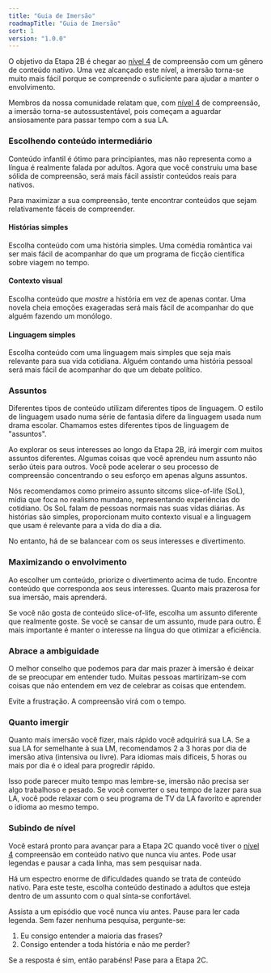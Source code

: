 ```yaml
---
title: "Guia de Imersão"
roadmapTitle: "Guia de Imersão"
sort: 1
version: "1.0.0"
---
```


O objetivo da Etapa 2B é chegar ao [nível 4][level-4] de compreensão com um gênero de conteúdo nativo. Uma vez alcançado este nível, a imersão torna-se muito mais fácil porque se compreende o suficiente para ajudar a manter o envolvimento.

Membros da nossa comunidade relatam que, com [nível 4][level-4] de compreensão, a imersão torna-se autossustentável, pois começam a aguardar ansiosamente para passar tempo com a sua LA.

### Escolhendo conteúdo intermediário
Conteúdo infantil é ótimo para principiantes, mas não representa como a língua é realmente falada por adultos. Agora que você construiu uma base sólida de compreensão, será mais fácil assistir conteúdos reais para nativos.

Para maximizar a sua compreensão, tente encontrar conteúdos que sejam relativamente fáceis de compreender.

#### Histórias simples
Escolha conteúdo com uma história simples. Uma comédia romântica vai ser mais fácil de acompanhar do que um programa de ficção científica sobre viagem no tempo.

#### Contexto visual
Escolha conteúdo que *mostre* a história em vez de apenas contar. Uma novela cheia emoções exageradas será mais fácil de acompanhar do que alguém fazendo um monólogo.

#### Linguagem simples
Escolha conteúdo com uma linguagem mais simples que seja mais relevante para sua vida cotidiana. Alguém contando uma história pessoal será mais fácil de acompanhar do que um debate político.

### Assuntos
Diferentes tipos de conteúdo utilizam diferentes tipos de linguagem. O estilo de linguagem usado numa série de fantasia difere da linguagem usada num drama escolar. Chamamos estes diferentes tipos de linguagem de "assuntos".

Ao explorar os seus interesses ao longo da Etapa 2B, irá imergir com muitos assuntos diferentes. Algumas coisas que você aprendeu num assunto não serão úteis para outros. Você pode acelerar o seu processo de compreensão concentrando o seu esforço em apenas alguns assuntos.

Nós recomendamos como primeiro assunto sitcoms slice-of-life (SoL), mídia que foca no realismo mundano, representando experiências do cotidiano. Os SoL falam de pessoas normais nas suas vidas diárias. As histórias são simples, proporcionam muito contexto visual e a linguagem que usam é relevante para a vida do dia a dia.

No entanto, há de se balancear com os seus interesses e divertimento.

### Maximizando o envolvimento
Ao escolher um conteúdo, priorize o divertimento acima de tudo. Encontre conteúdo que corresponda aos seus interesses. Quanto mais prazerosa for sua imersão, mais aprenderá.

Se você não gosta de conteúdo slice-of-life, escolha um assunto diferente que realmente goste. Se você se cansar de um assunto, mude para outro. É mais importante é manter o interesse na língua do que otimizar a eficiência.

### Abrace a ambiguidade
O melhor conselho que podemos para dar mais prazer à imersão é deixar de se preocupar em entender tudo. Muitas pessoas martirizam-se com coisas que não entendem em vez de celebrar as coisas que entendem.

Evite a frustração. A compreensão virá com o tempo.

### Quanto imergir
Quanto mais imersão você fizer, mais rápido você adquirirá sua LA. Se a sua LA for semelhante à sua LM, recomendamos 2 a 3 horas por dia de imersão ativa (intensiva ou livre). Para idiomas mais difíceis, 5 horas ou mais por dia é o ideal para progredir rápido.

Isso pode parecer muito tempo mas lembre-se, imersão não precisa ser algo trabalhoso e pesado. Se você converter o seu tempo de lazer para sua LA, você pode relaxar com o seu programa de TV da LA favorito e aprender o idioma ao mesmo tempo.

### Subindo de nível
Você estará pronto para avançar para a Etapa 2C quando você tiver o [nível 4][level-4] compreensão em conteúdo nativo que nunca viu antes. Pode usar legendas e pausar a cada linha, mas sem pesquisar nada.

Há um espectro enorme de dificuldades quando se trata de conteúdo nativo. Para este teste, escolha conteúdo destinado a adultos que esteja dentro de um assunto com o qual sinta-se confortável.

Assista a um episódio que você nunca viu antes. Pause para ler cada legenda. Sem fazer nenhuma pesquisa, pergunte-se:
1. Eu consigo entender a maioria das frases?
1. Consigo entender a toda história e não me perder?

Se a resposta é sim, então parabéns! Pase para a Etapa 2C.

[level-4]: /simplified/stage-2/a/measure-comprehension#Level-4-Story